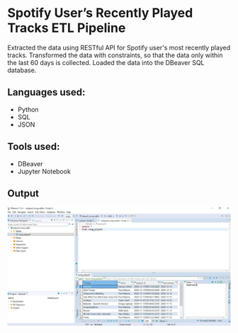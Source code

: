# Spotify User’s Recently Played Tracks ETL Pipeline
Extracted the data using RESTful API for Spotify user's most recently played tracks. Transformed the data with constraints, so that the data only within the last 60 days is collected. Loaded the data into the DBeaver SQL database.
## Languages used:
- Python
- SQL
- JSON
## Tools used:
- DBeaver
- Jupyter Notebook
## Output
![](https://github.com/Manandedhia/Spotify-ETL/blob/master/SpotifyOutputSS.JPG)

